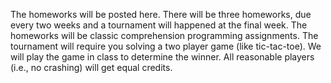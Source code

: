 The homeworks will be posted here. 
There will be three homeworks, due every two weeks and a tournament will happened at the final week. 
The homeworks will be classic comprehension programming assignments. The tournament will require you solving a two player game (like tic-tac-toe). 
We will play the game in class to determine the winner. All reasonable players (i.e., no crashing) will get equal credits.